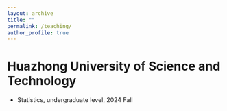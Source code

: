 ```yaml
---
layout: archive
title: ""
permalink: /teaching/
author_profile: true  
---
```


Huazhong University of Science and Technology
======
* Statistics, undergraduate level, 2024 Fall
